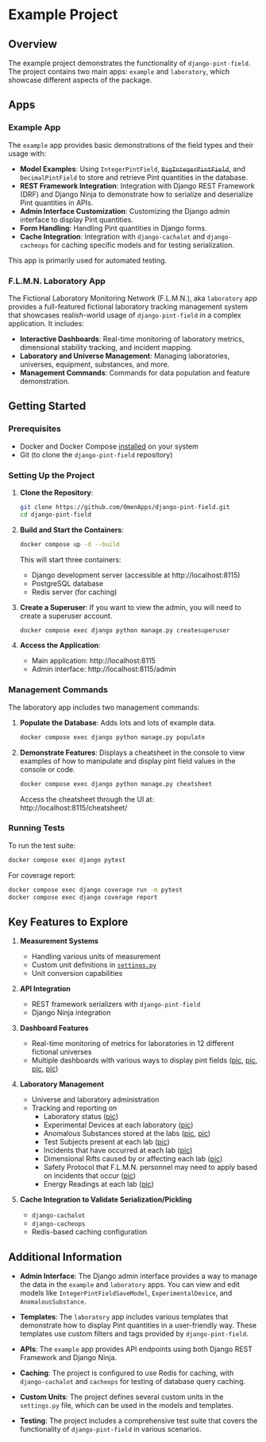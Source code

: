 
# Example Project

## Overview

The example project demonstrates the functionality of `django-pint-field`. The project contains two main apps: `example` and `laboratory`, which showcase different aspects of the package.

## Apps

### Example App

The `example` app provides basic demonstrations of the field types and their usage with:
- **Model Examples**: Using `IntegerPintField`, ~~`BigIntegerPintField`~~, and `DecimalPintField` to store and retrieve Pint quantities in the database.
- **REST Framework Integration**: Integration with Django REST Framework (DRF) and Django Ninja to demonstrate how to serialize and deserialize Pint quantities in APIs.
- **Admin Interface Customization**: Customizing the Django admin interface to display Pint quantities.
- **Form Handling**: Handling Pint quantities in Django forms.
- **Cache Integration**: Integration with `django-cachalot` and `django-cacheops` for caching specific models and for testing serialization.

This app is primarily used for automated testing.

### F.L.M.N. Laboratory App

The Fictional Laboratory Monitoring Network (F.L.M.N.), aka `laboratory` app provides a full-featured fictional laboratory tracking management system that showcases real*ish*-world usage of `django-pint-field` in a complex application. It includes:
- **Interactive Dashboards**: Real-time monitoring of laboratory metrics, dimensional stability tracking, and incident mapping.
- **Laboratory and Universe Management**: Managing laboratories, universes, equipment, substances, and more.
- **Management Commands**: Commands for data population and feature demonstration.

## Getting Started

### Prerequisites
- Docker and Docker Compose [installed](https://docs.docker.com/compose/install/) on your system
- Git (to clone the `django-pint-field` repository)

### Setting Up the Project

1. **Clone the Repository**:
   ```bash
   git clone https://github.com/OmenApps/django-pint-field.git
   cd django-pint-field
   ```

2. **Build and Start the Containers**:
   ```bash
   docker compose up -d --build
   ```

   This will start three containers:
   - Django development server (accessible at http://localhost:8115)
   - PostgreSQL database
   - Redis server (for caching)

3. **Create a Superuser**:
If you want to view the admin, you will need to create a superuser account.
   ```bash
   docker compose exec django python manage.py createsuperuser
   ```

4. **Access the Application**:
   - Main application: http://localhost:8115
   - Admin interface: http://localhost:8115/admin

### Management Commands

The laboratory app includes two management commands:

1. **Populate the Database**:
Adds lots and lots of example data.
   ```bash
   docker compose exec django python manage.py populate
   ```

2. **Demonstrate Features**:
Displays a cheatsheet in the console to view examples of how to manipulate and display pint field values in the console or code.
   ```bash
   docker compose exec django python manage.py cheatsheet
   ```

   Access the cheatsheet through the UI at: http://localhost:8115/cheatsheet/

### Running Tests

To run the test suite:
```bash
docker compose exec django pytest
```

For coverage report:
```bash
docker compose exec django coverage run -m pytest
docker compose exec django coverage report
```

## Key Features to Explore

1. **Measurement Systems**
   - Handling various units of measurement
   - Custom unit definitions in [`settings.py`](https://github.com/OmenApps/django-pint-field/blob/main/example_project/settings.py)
   - Unit conversion capabilities

2. **API Integration**
   - REST framework serializers with `django-pint-field`
   - Django Ninja integration

3. **Dashboard Features**
   - Real-time monitoring of metrics for laboratories in 12 different fictional universes
   - Multiple dashboards with various ways to display pint fields ([pic](https://raw.githubusercontent.com/OmenApps/django-pint-field/refs/heads/main/docs/media/localhost_8115_dashboard.png), [pic](https://raw.githubusercontent.com/OmenApps/django-pint-field/refs/heads/main/docs/media/localhost_8115_dashboard_incidents_.png), [pic](https://raw.githubusercontent.com/OmenApps/django-pint-field/refs/heads/main/docs/media/localhost_8115_dashboard_stability_.png), [pic](https://raw.githubusercontent.com/OmenApps/django-pint-field/refs/heads/main/docs/media/localhost_8115_dashboard_status_.png))

4. **Laboratory Management**
   - Universe and laboratory administration
   - Tracking and reporting on
      - Laboratory status ([pic](https://raw.githubusercontent.com/OmenApps/django-pint-field/refs/heads/main/docs/media/localhost_8115_laboratories_.png))
      - Experimental Devices at each laboratory ([pic](https://raw.githubusercontent.com/OmenApps/django-pint-field/refs/heads/main/docs/media/localhost_8115_devices_1_.png))
      - Anomalous Substances stored at the labs ([pic](https://raw.githubusercontent.com/OmenApps/django-pint-field/refs/heads/main/docs/media/localhost_8115_substances_2_.png), [pic](https://raw.githubusercontent.com/OmenApps/django-pint-field/refs/heads/main/docs/media/localhost_8115_substances_74_.png))
      - Test Subjects present at each lab ([pic](https://raw.githubusercontent.com/OmenApps/django-pint-field/refs/heads/main/docs/media/localhost_8115_subjects_48_.png))
      - Incidents that have occurred at each lab ([pic](https://raw.githubusercontent.com/OmenApps/django-pint-field/refs/heads/main/docs/media/localhost_8115_incidents_2_.png))
      - Dimensional Rifts caused by or affecting each lab ([pic](https://raw.githubusercontent.com/OmenApps/django-pint-field/refs/heads/main/docs/media/localhost_8115_rifts_3_.png))
      - Safety Protocol that F.L.M.N. personnel may need to apply based on incidents that occur ([pic](https://raw.githubusercontent.com/OmenApps/django-pint-field/refs/heads/main/docs/media/localhost_8115_protocols_270_.png))
      - Energy Readings at each lab ([pic](https://raw.githubusercontent.com/OmenApps/django-pint-field/refs/heads/main/docs/media/localhost_8115_energy_344_.png))

5. **Cache Integration to Validate Serialization/Pickling**
   - `django-cachalot`
   - `django-cacheops`
   - Redis-based caching configuration

## Additional Information

- **Admin Interface**: The Django admin interface provides a way to manage the data in the `example` and `laboratory` apps. You can view and edit models like `IntegerPintFieldSaveModel`, `ExperimentalDevice`, and `AnomalousSubstance`.

- **Templates**: The `laboratory` app includes various templates that demonstrate how to display Pint quantities in a user-friendly way. These templates use custom filters and tags provided by `django-pint-field`.

- **APIs**: The `example` app provides API endpoints using both Django REST Framework and Django Ninja.

- **Caching**: The project is configured to use Redis for caching, with `django-cachalot` and `cacheops` for testing of database query caching.

- **Custom Units**: The project defines several custom units in the `settings.py` file, which can be used in the models and templates.

- **Testing**: The project includes a comprehensive test suite that covers the functionality of `django-pint-field` in various scenarios.
